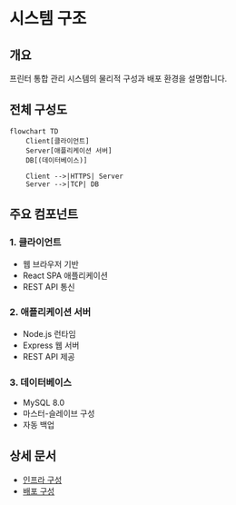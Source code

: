 # 시스템 구조

## 개요
프린터 통합 관리 시스템의 물리적 구성과 배포 환경을 설명합니다.

## 전체 구성도

```mermaid
flowchart TD
    Client[클라이언트]
    Server[애플리케이션 서버]
    DB[(데이터베이스)]
    
    Client -->|HTTPS| Server
    Server -->|TCP| DB
```

## 주요 컴포넌트

### 1. 클라이언트
- 웹 브라우저 기반
- React SPA 애플리케이션
- REST API 통신

### 2. 애플리케이션 서버
- Node.js 런타임
- Express 웹 서버
- REST API 제공

### 3. 데이터베이스
- MySQL 8.0
- 마스터-슬레이브 구성
- 자동 백업

## 상세 문서
- [인프라 구성](infrastructure.md)
- [배포 구성](deployment.md)